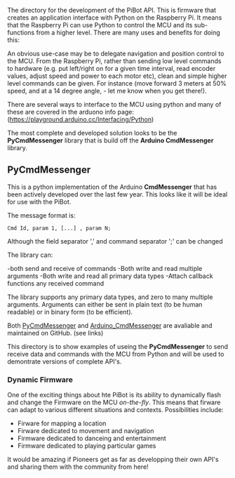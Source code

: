 The directory for the development of the PiBot API.  This is firmware that creates an application interface with Python on the Raspberry Pi. It means that the Raspberry Pi can use Python to control the MCU and its sub-functions from a higher level. There are many uses and benefits for doing this:

An obvious use-case may be to delegate navigation and position control to the MCU. From the Raspberry Pi, rather than sending low level commands to hardware (e.g. put left/right on for a given time interval, read encoder values, adjust speed and power to each motor etc),  clean and simple higher level commands can be given.  For instance (move forward 3 meters at 50% speed, and at a 14 degree angle, - let me know when you get there!).

There are several ways to interface to the MCU using python and many of these are covered in the arduono info page:(https://playground.arduino.cc/Interfacing/Python)

The most complete and developed solution looks to be the **PyCmdMessenger** library that is build off the **Arduino CmdMessenger** library. 

## PyCmdMessenger

This is a python implementation of the Arduino **CmdMessenger** that has been actively developed over the last few year. This looks like it will be ideal for use with the PiBot. 

The message format is:
```
Cmd Id, param 1, [...] , param N;
```

Although the field separator ',' and command separator ';' can be changed

The library can:

-both send and receive of commands
-Both write and read multiple arguments
-Both write and read all primary data types
-Attach callback functions any received command

The library supports any primary data types, and zero to many multiple arguments. Arguments can either be sent in plain text (to be human readable) or in binary form (to be efficient).

Both [PyCmdMessenger](https://github.com/harmsm/PyCmdMessenger) and [Arduino_CmdMessenger](https://github.com/thijse/Arduino-CmdMessenger) are avaliable and maintained on GitHub. (see links)

This directory is to show examples of useing the **PyCmdMessenger** to send receive data and commands with the MCU from Python and will be used to demontrate versions of complete API's.

### Dynamic Firmware
One of the exciting things about hte PiBot is its ability to dynamically flash and change the Firmware on the MCU *on-the-fly*.  This means that firware can adapt to various different situations and contexts. Possibilities include:
- Firware for mapping a location
- Firware dedicated to movement and navigation 
- Firmware dedicated to danceing and entertainment
- Firmware dedicated to playing particular games

It would be amazing if Pioneers get as far as developping their own API's and sharing them with the community from here!
